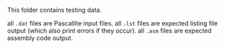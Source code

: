 This folder contains testing data.

all ```.dat``` files are Pascallite input files.
all ```.lst``` files are expected listing file output (which also print errors if they occur).
all ```.asm``` files are expected assembly code output.

